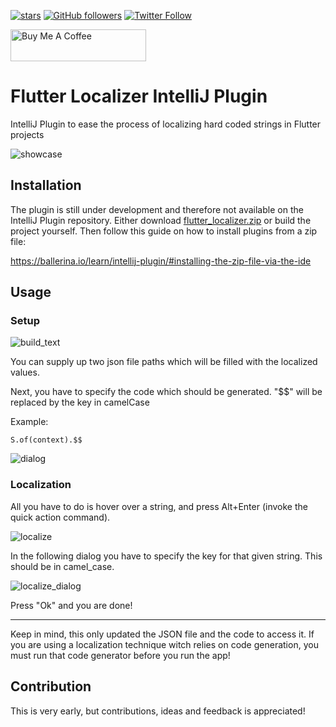 [![stars](https://img.shields.io/github/stars/Norbert515/flutter_localizer)](https://github.com/Norbert515/flutter_localizer/stargazers)
[![GitHub followers](https://img.shields.io/github/followers/norbert515.svg?style=social&label=Follow)](https://github.com/Norbert515)
[![Twitter Follow](https://img.shields.io/twitter/follow/norbertkozsir.svg?style=social&label=Follow)](https://twitter.com/norbertkozsir)

<a href="https://www.buymeacoffee.com/norbertkozsir" target="_blank"><img src="https://cdn.buymeacoffee.com/buttons/default-orange.png" alt="Buy Me A Coffee" style="height: 51px !important;width: 217px !important;" ></a>

# Flutter Localizer IntelliJ Plugin

IntelliJ Plugin to ease the process of localizing hard coded strings in Flutter projects

![showcase](https://raw.githubusercontent.com/Norbert515/flutter_localizer/master/github_res/showcase.gif?token=ADKSIVCVALSIN3RV365QC7S6XPYQO)


## Installation

The plugin is still under development and therefore not available on the IntelliJ Plugin repository.
Either download [flutter_localizer.zip](https://github.com/Norbert515/flutter_localizer/raw/master/flutter_localizer.zip) or build the project yourself.
Then follow this guide on how to install plugins from a zip file:

https://ballerina.io/learn/intellij-plugin/#installing-the-zip-file-via-the-ide


## Usage

### Setup

![build_text](https://raw.githubusercontent.com/Norbert515/flutter_localizer/master/github_res/toolbar_setting.png?token=ADKSIVHICCROINMROIVJDXC6XPQMA)

You can supply up two json file paths which will be filled with the localized values.

Next, you have to specify the code which should be generated. "$$" will be replaced by the key
in camelCase

Example:
```
S.of(context).$$
```

![dialog](https://raw.githubusercontent.com/Norbert515/flutter_localizer/master/github_res/dialog.png?token=ADKSIVFMP4NDGIIY267GYU26XPSI6)

### Localization

All you have to do is hover over a string, and press Alt+Enter (invoke the quick action command).

![localize](https://raw.githubusercontent.com/Norbert515/flutter_localizer/master/github_res/localize.png?token=ADKSIVE73XAJUBYHJUFNG6S6XPSHC)

In the following dialog you have to specify the key for that given string. This should be in camel_case.

![localize_dialog](https://raw.githubusercontent.com/Norbert515/flutter_localizer/master/github_res/localize_dialog.png?token=ADKSIVEO5LVP7YQNZQH2GRC6XPUXE)

Press "Ok" and you are done!

---

Keep in mind, this only updated the JSON file and the code to access it. If you are using a localization technique witch
relies on code generation, you must run that code generator before you run the app!


## Contribution

This is very early, but contributions, ideas and feedback is appreciated!






